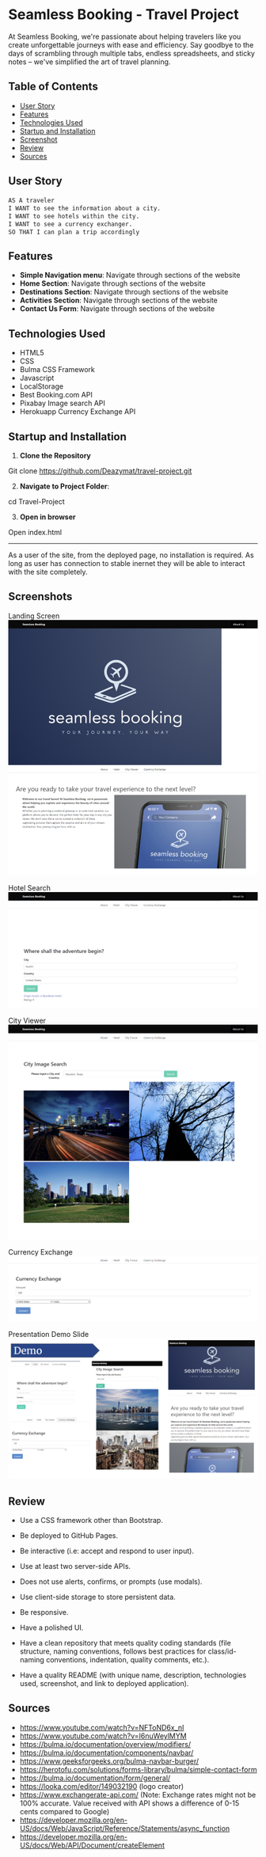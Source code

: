 # Seamless Booking - Travel Project


At Seamless Booking, we're passionate about helping travelers like you create unforgettable journeys with ease and efficiency. Say goodbye to the days of scrambling through multiple tabs, endless spreadsheets, and sticky notes – we've simplified the art of travel planning.

##  Table of Contents 

- [User Story](#user-story)
- [Features](#features)
- [Technologies Used](#technologies-used)
- [Startup and Installation](#startup-and-installation)
- [Screenshot](#screenshot)
- [Review](#review)
- [Sources](#sources)


## User Story

```
AS A traveler
I WANT to see the information about a city.
I WANT to see hotels within the city.
I WANT to see a currency exchanger.
SO THAT I can plan a trip accordingly
```

## Features

- **Simple Navigation menu**: Navigate through sections of the website
- **Home Section**: Navigate through sections of the website
- **Destinations Section**: Navigate through sections of the website
- **Activities Section**: Navigate through sections of the website
- **Contact Us Form**: Navigate through sections of the website

## Technologies Used

- HTML5
- CSS
- Bulma CSS Framework
- Javascript
- LocalStorage
- Best Booking.com API
- Pixabay Image search API
- Herokuapp Currency Exchange API

## Startup and Installation

1. **Clone the Repository**

Git clone https://github.com/Deazymat/travel-project.git

2. **Navigate to Project Folder**:

cd Travel-Project

3. **Open in browser**

Open index.html

------------
As a user of the site, from the deployed page, no installation is required. As long as user has connection to stable inernet they will be able to interact with the site completely. 

## Screenshots

Landing Screen
![Landing Screen](./Assets/images/landing-screen.png)

Hotel Search
![Hotel Search](./Assets/images/hotel-search.png)

City Viewer
![City Image Search](./Assets/images/image-search.png)

Currency Exchange
![Currency Exchange](./Assets/images/currency-exchange.png)

Presentation Demo Slide
![Demo Image](assets/images/demo.png) 


## Review 
* Use a CSS framework other than Bootstrap.

* Be deployed to GitHub Pages.

* Be interactive (i.e: accept and respond to user input).

* Use at least two server-side APIs.

* Does not use alerts, confirms, or prompts (use modals).

* Use client-side storage to store persistent data.

* Be responsive.

* Have a polished UI.

* Have a clean repository that meets quality coding standards (file structure, naming conventions, follows best practices for class/id-naming conventions, indentation, quality comments, etc.).

* Have a quality README (with unique name, description, technologies used, screenshot, and link to deployed application). 

## Sources

* https://www.youtube.com/watch?v=NFToND6x_nI
* https://www.youtube.com/watch?v=I6nuWeylMYM
* https://bulma.io/documentation/overview/modifiers/
* https://bulma.io/documentation/components/navbar/
* https://www.geeksforgeeks.org/bulma-navbar-burger/ 
* https://herotofu.com/solutions/forms-library/bulma/simple-contact-form
* https://bulma.io/documentation/form/general/ 
* https://looka.com/editor/149032190 (logo creator)
* https://www.exchangerate-api.com/ 
(Note: Exchange rates might not be 100% accurate. Value received with API shows a difference of 0-15 cents compared to Google)
* https://developer.mozilla.org/en-US/docs/Web/JavaScript/Reference/Statements/async_function
* https://developer.mozilla.org/en-US/docs/Web/API/Document/createElement